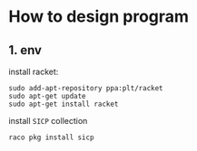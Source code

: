 # How to design program



## 1. env

install racket:

```shell
sudo add-apt-repository ppa:plt/racket
sudo apt-get update
sudo apt-get install racket
```

install `SICP` collection

```shell
raco pkg install sicp
```